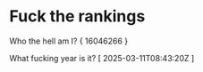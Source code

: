 # Fuck the rankings

Who the hell am I?
{ 16046266 }

What fucking year is it?
[ 2025-03-11T08:43:20Z ]
